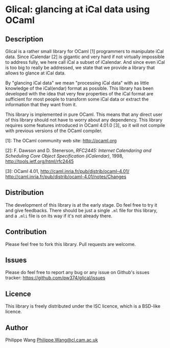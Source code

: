 Glical: glancing at iCal data using OCaml
=========================================

Description
-----------

Glical  is  a rather  small  library  for  OCaml \[1]  programmers  to
manipulate iCal data.  Since iCalendar  \[2] is gigantic and very hard
if not  virtually impossible  to address  fully, we  here call  iCal a
subset of  iCalendar.  And  since even  iCal is too  big to  really be
addressed, we state that we provide a library that allows to glance at
iCal data.

By "glancing iCal data" we mean  "processing iCal data" with as little
knowledge of  the iCal(endar)  format as  possible.  This  library has
been developed  with the  idea that  very few  properties of  the iCal
format are sufficient  for most people to transform some  iCal data or
extract the information that they want from it.

This library is implemented in pure  OCaml. This means that any direct
user of  this library should not  have to worry about  any dependency.
This library requires  some features introduced in  OCaml 4.01.0 \[3],
so it will not compile with previous versions of the OCaml compiler.


\[1]: The OCaml community web site: <http://ocaml.org>

\[2]: F. Dawson  and D. Stenerson, *RFC2445:  Internet Calendaring and
Scheduling    Core    Object   Specification    (iCalendar)*,    1998,
<http://tools.ietf.org/html/rfc2445>

\[3]: OCaml 4.01, <http://caml.inria.fr/pub/distrib/ocaml-4.01/>
<http://caml.inria.fr/pub/distrib/ocaml-4.01/notes/Changes>

Distribution
------------

The development of this library is at the early stage. 
Do feel free to try it and give feedbacks.
There should be just a single `.ml` file for this library,
and a `.mli` file is on its way if it's not already there.

Contribution
------------

Please feel free to fork this library.
Pull requests are welcome.

Issues
------

Please do feel free to report any bug or any issue on Github's issues
tracker: <https://github.com/pw374/glical/issues>


Licence
-------

This library is  freely distributed under the ISC licence,  which is a
BSD-like licence.


Author
------

Philippe Wang <Philippe.Wang@cl.cam.ac.uk>





